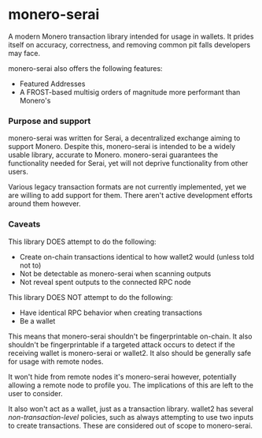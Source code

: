 # monero-serai

A modern Monero transaction library intended for usage in wallets. It prides
itself on accuracy, correctness, and removing common pit falls developers may
face.

monero-serai also offers the following features:

- Featured Addresses
- A FROST-based multisig orders of magnitude more performant than Monero's

### Purpose and support

monero-serai was written for Serai, a decentralized exchange aiming to support
Monero. Despite this, monero-serai is intended to be a widely usable library,
accurate to Monero. monero-serai guarantees the functionality needed for Serai,
yet will not deprive functionality from other users.

Various legacy transaction formats are not currently implemented, yet we are
willing to add support for them. There aren't active development efforts around
them however.

### Caveats

This library DOES attempt to do the following:

- Create on-chain transactions identical to how wallet2 would (unless told not
  to)
- Not be detectable as monero-serai when scanning outputs
- Not reveal spent outputs to the connected RPC node

This library DOES NOT attempt to do the following:

- Have identical RPC behavior when creating transactions
- Be a wallet

This means that monero-serai shouldn't be fingerprintable on-chain. It also
shouldn't be fingerprintable if a targeted attack occurs to detect if the
receiving wallet is monero-serai or wallet2. It also should be generally safe
for usage with remote nodes.

It won't hide from remote nodes it's monero-serai however, potentially
allowing a remote node to profile you. The implications of this are left to the
user to consider.

It also won't act as a wallet, just as a transaction library. wallet2 has
several *non-transaction-level* policies, such as always attempting to use two
inputs to create transactions. These are considered out of scope to
monero-serai.

